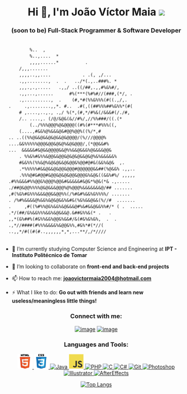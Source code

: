 <h1 align="center">Hi 👋, I'm João Víctor Maia <img height="40" src="https://64.media.tumblr.com/3848e5ce9550ab723c4c17ae5c2c830d/cbbf628e3f78039b-9c/s1280x1920/b184a988a5bd644f8a98544c2624d362aef3094c.gifv"></h1>
<h3 align="center">(soon to be) Full-Stack Programmer & Software Developer</h3>

<p>
    <code>
          %..  ,
          %..,....  *
          ,,,,......*          .
      /,,,.......
      ,,,,..,,....            . .(, ,/...
      .,,........,  .  .   ../*(.,..###%. *
      ,,,.,.,.....   .,,/ ..((/##,.,,#%&%#/,
      .,,...,......      #%(***(%#%#//(###,(*/, .
      .,..........,  .    (#,*#(%%&%%%(#((.,/,.
  .     .,........,,*. #..  .#(,((##%%%##%&%%*(#(
      # ,....,..,., .,/ %(*,(#,*/#%&(/&&&#(/./#,
      /.. ....,. (/@/&@&(&//#%/,//%%###/((.(*
          (../%%%@@@%@&@@@@((#%(#***#%%%((,
      (....,#&&%@%&&&@&#@@%@@%((%/*,#          
  .. ..((%%@&&@&&@&@&&@&@@@@/(%///@@@@%
  ....&&%%%%%@@@&@@&@&@%&@&@@@/,(*@@&&#%
  ...  &&&&&#&@&&@@@@&&@%%&&@&&&%@&&&&@@&
      . %%&%#&%%&@@&&@@&@&@&@&&@&@%&%&&&&&%
      #&&%%(%%&@%&@&@&&@&@@&%@@#@#&(&&%&@&  ,.
      .*%%%%%#&&@&&@&@@&@@@#@@@@@@&&##(%@&&% .,,..
      .%%%@#&#@@#&@@&@&@&@@&@@@&%&@&((&&%#%/ ,,,,,
  .#%%&&&#%%@@&%@@@%@@&#&&&&&#&@&*%@&(*& .,.....
  ./##@&@@%%%%@&@&&&@@@%@%@@@%&&&&&&&@/## .......
  ,#(%&%#&%%%&&&@@&&@@%%(/%#&#%&&%&%%%%/ .......
  . /%#%&&&&@%&&%&@&@&&%&#&(%&%&&@&&(%//#  .......
  .     ,#((%#%%@&%&&%&@&&&@#%&#&&@&&%%#/* ( .  .....
  .*/(##/&%&&%%%&&%&@&&&@.&##&%%&(* .   .
  ,,*(&%##%(#&%%&&%@@&%&&#/&(#&%&%&%,  .  .
  .,*//####(#%%%&&&&%&@@&%%,#&%*#(*//(   
  ..,,*/#((#(#..,,,,,,*,*,...**/,/*////
    </code>
  </p>

- 🌱 I’m currently studying Computer Science and Engineering at **IPT - Instituto Politécnico de Tomar**

- 👯 I’m looking to collaborate on **front-end and back-end projects**

- 📫 How to reach me: **joaovictormaia2004@hotmail.com**

- ⚡ What I like to do: **Go out with friends and learn new useless/meaningless little things!**


<h3 align="center">Connect with me:</h3>
<div align="center">

[![image](https://img.shields.io/badge/LinkedIn-0077B5?style=for-the-badge&logo=linkedin&logoColor=white)](https://www.linkedin.com/in/jo%C3%A3o-v%C3%ADctor-maia-3726b0281/)
[![image](https://img.shields.io/badge/Instagram-E4405F?style=for-the-badge&logo=instagram&logoColor=white)](https://www.instagram.com/sirvictahh/)

</div>

<h3 align="center">Languages and Tools:</h3>

<p align="center">
  <a href="https://www.w3.org/html/" target="_blank">
    <img src="https://raw.githubusercontent.com/devicons/devicon/master/icons/html5/html5-original-wordmark.svg" alt="html5" width="40" height="40"/>
  </a>
  <a href="https://www.w3schools.com/css/" target="_blank">
    <img src="https://raw.githubusercontent.com/devicons/devicon/master/icons/css3/css3-original-wordmark.svg" alt="css3" width="40" height="40"/>
  </a>
  <a href="https://www.java.com/pt-BR/" target="_blank">
    <img src="https://cdn.jsdelivr.net/gh/devicons/devicon/icons/java/java-original.svg" alt="Java" width="40" height="40"/>
  </a>  
  
  <a href="https://developer.mozilla.org/en-US/docs/Web/JavaScript" target="_blank">
    <img src="https://raw.githubusercontent.com/devicons/devicon/master/icons/javascript/javascript-original.svg" alt="javascript" width="40" height="40"/>
  </a>
  <a href="https://www.php.net/" target="_blank">
    <img src="https://cdn.jsdelivr.net/gh/devicons/devicon/icons/php/php-plain.svg" alt="PHP" width="40" height="40"/>
  </a>
  <a href="https://pt.wikipedia.org/wiki/C_(linguagem_de_programa%C3%A7%C3%A3o)" target="_blank">
    <img src="https://cdn.jsdelivr.net/gh/devicons/devicon/icons/c/c-line.svg" alt="C" width="40" height="40"/>
  </a>
  <a href="https://learn.microsoft.com/en-us/dotnet/csharp/" target="_blank">
    <img src="https://cdn.jsdelivr.net/gh/devicons/devicon/icons/csharp/csharp-line.svg" alt="C#" width="40" height="40"/>
  </a>
  <a href="https://git-scm.com/" target="_blank">
    <img src="https://cdn.jsdelivr.net/gh/devicons/devicon/icons/github/github-original.svg" alt="Git" width="40" height="40"/>
  </a>
   <a href="https://www.adobe.com/?mv=affiliate&mv2=red" target="_blank">
    <img src="https://cdn.jsdelivr.net/gh/devicons/devicon/icons/photoshop/photoshop-line.svg" alt="Photoshop" width="40" height="40"/>
  </a>
   <a href="https://www.adobe.com/?mv=affiliate&mv2=red" target="_blank">
    <img src="https://cdn.jsdelivr.net/gh/devicons/devicon/icons/illustrator/illustrator-line.svg" alt="Illustrator" width="40" height="40"/>
  </a>
  <a href="https://www.adobe.com/?mv=affiliate&mv2=red" target="_blank">
    <img src="https://cdn.jsdelivr.net/gh/devicons/devicon/icons/aftereffects/aftereffects-plain.svg" alt="AfterEffects" width="40" height="40"/>
  </a>
</p>

<div align="center">
  
[![Top Langs](https://github-readme-stats-git-masterrstaa-rickstaa.vercel.app/api/top-langs/?username=sirvictahh&theme=dracula)](https://github.com/anuraghazra/github-readme-stats)
  
</div>
